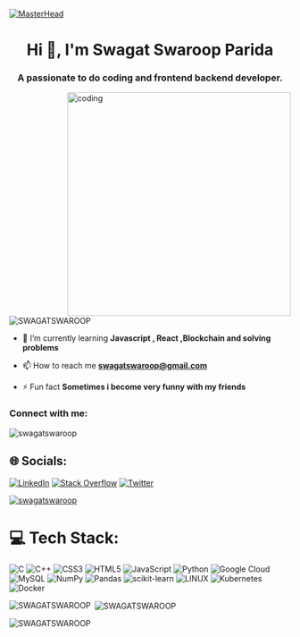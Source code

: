 [![MasterHead](https://camo.githubusercontent.com/ba9f3bd30647e352a3f5e1e45eb45c6ec7bad6155cd16aaedf4a426738da0ca5/68747470733a2f2f696e646f616e616c79746963612e636f6d2f7374617469632f696d616765732f62616e6e6572722e676966)](https://ankitsingh.io)

<h1 align="center">Hi 👋, I'm Swagat Swaroop Parida</h1>
<h3 align="center">A passionate to do coding and frontend backend developer.</h3>
<img align="right" alt="coding" width="400" src ="https://www.lambdatest.com/resources/images/ezgif.com-gif-maker-16.gif"

<p align="left"> <img src="https://komarev.com/ghpvc/?username=SWAGATSWAROOP&label=Profile%20views&color=0e75b6&style=flat" alt="SWAGATSWAROOP" /> </p>

- 🌱 I’m currently learning **Javascript , React ,Blockchain and solving problems**

- 📫 How to reach me **swagatswaroop@gmail.com**

- ⚡ Fun fact **Sometimes i become very funny with my friends**

<h3 align="left">Connect with me:</h3>
<p align="left"> <img src="https://komarev.com/ghpvc/?username=swagatswaroop&label=Profile%20views&color=0e75b6&style=flat" alt="swagatswaroop" /> </p>

## 🌐 Socials:
[![LinkedIn](https://img.shields.io/badge/LinkedIn-%230077B5.svg?logo=linkedin&logoColor=white)](https://linkedin.com/in/https://www.linkedin.com/in/swagat-swaroop-parida-658381225/) [![Stack Overflow](https://img.shields.io/badge/-Stackoverflow-FE7A16?logo=stack-overflow&logoColor=white)](https://stackoverflow.com/users/https://stackoverflow.com/users/18810135/swagat-swaroop-parida) [![Twitter](https://img.shields.io/badge/Twitter-%231DA1F2.svg?logo=Twitter&logoColor=white)](https://twitter.com/https://twitter.com/P4Swaroop) 
<p align="left"> <a href="https://github.com/ryo-ma/github-profile-trophy"><img src="https://github-profile-trophy.vercel.app/?username=swagatswaroop" alt="swagatswaroop" /></a> </p>

# 💻 Tech Stack:
![C](https://img.shields.io/badge/c-%2300599C.svg?style=flat&logo=c&logoColor=white) ![C++](https://img.shields.io/badge/c++-%2300599C.svg?style=flat&logo=c%2B%2B&logoColor=white) ![CSS3](https://img.shields.io/badge/css3-%231572B6.svg?style=flat&logo=css3&logoColor=white) ![HTML5](https://img.shields.io/badge/html5-%23E34F26.svg?style=flat&logo=html5&logoColor=white) ![JavaScript](https://img.shields.io/badge/javascript-%23323330.svg?style=flat&logo=javascript&logoColor=%23F7DF1E) ![Python](https://img.shields.io/badge/python-3670A0?style=flat&logo=python&logoColor=ffdd54) ![Google Cloud](https://img.shields.io/badge/Google%20Cloud-%234285F4.svg?style=flat&logo=google-cloud&logoColor=white) ![MySQL](https://img.shields.io/badge/mysql-%2300f.svg?style=flat&logo=mysql&logoColor=white) ![NumPy](https://img.shields.io/badge/numpy-%23013243.svg?style=flat&logo=numpy&logoColor=white) ![Pandas](https://img.shields.io/badge/pandas-%23150458.svg?style=flat&logo=pandas&logoColor=white) ![scikit-learn](https://img.shields.io/badge/scikit--learn-%23F7931E.svg?style=flat&logo=scikit-learn&logoColor=white) ![LINUX](https://img.shields.io/badge/Linux-FCC624?style=flat&logo=linux&logoColor=black) ![Kubernetes](https://img.shields.io/badge/kubernetes-%23326ce5.svg?style=flat&logo=kubernetes&logoColor=white) ![Docker](https://img.shields.io/badge/docker-%230db7ed.svg?style=flat&logo=docker&logoColor=white)

<p><img align="left" src="https://github-readme-stats.vercel.app/api/top-langs?username=SWAGATSWAROOP&show_icons=true&locale=en&layout=compact" alt="SWAGATSWAROOP" /></p>

<p>&nbsp;<img align="center" src="https://github-readme-stats.vercel.app/api?username=SWAGATSWAROOP&show_icons=true&locale=en" alt="SWAGATSWAROOP" /></p>

<p><img align="center" src="https://github-readme-streak-stats.herokuapp.com/?user=SWAGATSWAROOP&" alt="SWAGATSWAROOP" /></p>
